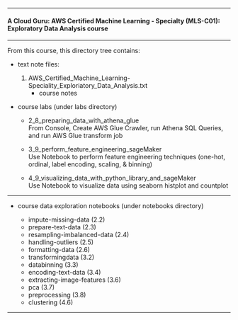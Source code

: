 ________________________________________

#### A Cloud Guru: AWS Certified Machine Learning - Specialty (MLS-C01): Exploratory Data Analysis course
________________________________________
From this course, this directory tree contains:

- text note files:  
     1. AWS_Certified_Machine_Learning-Speciality_Exploriatory_Data_Analysis.txt
        - course notes  

- course labs (under labs directory)

    - 2_8_preparing_data_with_athena_glue  
      From Console, Create AWS Glue Crawler, run Athena SQL Queries, and run AWS Glue transform job
      
    - 3_9_perform_feature_engineering_sageMaker  
      Use Notebook to perform feature engineering techniques (one-hot, ordinal, label encoding, scaling, & binning) 
      
    - 4_9_visualizing_data_with_python_library_and_sageMaker  
      Use Notebook to visualize data using seaborn histplot and countplot
      
________________________________________

- course data exploration notebooks (under notebooks directory)
  
    - impute-missing-data         (2.2)  
    - prepare-text-data           (2.3)  
    - resampling-imbalanced-data  (2.4)  
    - handling-outliers           (2.5)  
    - formatting-data             (2.6)  
    - transformingdata            (3.2)  
    - databinning                 (3.3)  
    - encoding-text-data          (3.4)  
    - extracting-image-features   (3.6)  
    - pca                         (3.7)  
    - preprocessing               (3.8)  
    - clustering                  (4.6)  
 
________________________________________